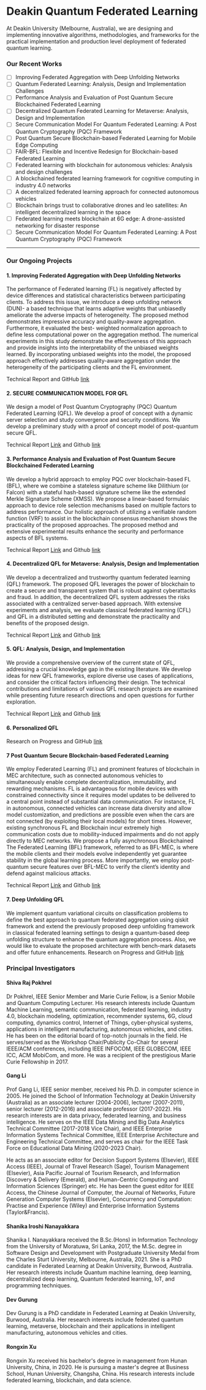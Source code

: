 # Deakin Quantum Federated Learning
At Deakin University (Melbourne, Australia), we are designing and implementing innovative algorithms, methodologies, and frameworks for the practical implementation and production level deployment of federated quantum learning. 

###  **Our Recent Works**

- [ ] Improving Federated Aggregation with Deep Unfolding Networks 
- [ ] Quantum Federated Learning: Analysis, Design and Implementation Challenges 
- [ ] Performance Analysis and Evaluation of Post Quantum Secure Blockchained Federated Learning 
- [ ] Decentralized Quantum Federated Learning for Metaverse: Analysis, Design and Implementation 
- [ ] Secure Communication Model For Quantum Federated Learning: A Post Quantum Cryptography (PQC) Framework 
- [ ] Post Quantum Secure Blockchain-based Federated Learning for Mobile Edge Computing
- [ ] FAIR-BFL: Flexible and Incentive Redesign for Blockchain-based Federated Learning 
- [ ] Federated learning with blockchain for autonomous vehicles: Analysis and design challenges
- [ ] A blockchained federated learning framework for cognitive computing in industry 4.0 networks
- [ ] A decentralized federated learning approach for connected autonomous vehicles
- [ ] Blockchain brings trust to collaborative drones and leo satellites: An intelligent decentralized learning in the space
- [ ] Federated learning meets blockchain at 6G edge: A drone-assisted networking for disaster response
- [ ] Secure Communication Model For Quantum Federated Learning: A Post Quantum Cryptography (PQC) Framework

--- 
### Our Ongoing Projects

#### 1. Improving Federated Aggregation with Deep Unfolding Networks
The performance of Federated learning (FL) is negatively affected by device differences and statistical
characteristics between participating clients. To address this issue, we introduce a deep unfolding network (DUN)-
a based technique that learns adaptive weights that unbiasedly ameliorate the adverse impacts of heterogeneity. The
proposed method demonstrates impressive accuracy and quality-aware aggregation. Furthermore, it evaluated the best-
weighted normalization approach to define less computational power on the aggregation method. The numerical
experiments in this study demonstrate the effectiveness of this approach and provide insights into the
interpretability of the unbiased weights learned. By incorporating unbiased weights into the model, the proposed
approach effectively addresses quality-aware aggregation under the heterogeneity of the participating clients and the FL environment.

Technical Report and GitHub [link](https://github.com/shanikairoshi/Improved_DUN_basedFL_Aggregation.git)

#### 2. SECURE COMMUNICATION MODEL FOR QFL
 We design a model of Post Quantum Cryptography (PQC) Quantum Federated
Learning (QFL). We develop a proof of concept with a dynamic server selection
and study convergence and security conditions. We develop a preliminary study
with a proof of concept model of post-quantum secure QFL.

Technical Report [Link](https://openreview.net/pdf?id=xZGPLvRpf4N) and Github [link](https://github.com/s222416822/PQC-QFL-Model)

#### 3. Performance Analysis and Evaluation of Post Quantum Secure Blockchained Federated Learning
 We develop a hybrid approach to employ PQC over blockchain-based FL (BFL), where we combine a stateless signature scheme like Dilithium (or Falcon) with a stateful hash-based signature scheme like the extended Merkle Signature Scheme (XMSS). We propose a linear-based formulaic approach to device role selection mechanisms based on multiple factors to address performance. Our holistic approach of utilizing a verifiable random function (VRF) to assist in the blockchain consensus mechanism shows the practicality of the proposed approaches. The proposed method and extensive experimental results enhance the security and performance aspects of BFL systems.

Technical Report [Link](https://arxiv.org/abs/2306.14772) and Github [link](https://github.com/s222416822/Post-Quantum-Secure-BFL)


#### 4. Decentralized QFL for Metaverse: Analysis, Design and Implementation
We develop a decentralized and trustworthy quantum federated learning (QFL) framework. The proposed QFL leverages the power of blockchain to create a secure and transparent system that is robust against cyberattacks and fraud. In addition, the decentralized QFL system addresses the risks associated with a centralized server-based approach. With extensive experiments and analysis, we evaluate classical federated learning (CFL) and QFL in a distributed setting and demonstrate the practicality and benefits of the proposed design. 

Technical Report [Link](https://arxiv.org/abs/2306.11297) and Github [link](https://github.com/s222416822/BQFL)


#### 5. QFL: Analysis, Design, and Implementation
We provide a comprehensive overview of the current state of QFL, addressing a crucial knowledge gap in the existing literature. We develop ideas for new QFL frameworks, explore diverse use cases of applications, and consider the critical factors influencing their design. The technical contributions and limitations of various QFL research projects are examined while presenting future research directions and open questions for further exploration.

Technical Report [Link](https://arxiv.org/abs/2306.15708) and Github [link](https://github.com/s222416822/QFL)


#### 6. Personalized QFL
Research on Progress and GitHub [link](https://github.com/s222416822/PQF)

#### 7 Post Quantum Secure Blockchain-based Federated Learning
We employ Federated Learning (FL) and prominent features of blockchain in MEC architecture, such
as connected autonomous vehicles to simultaneously enable complete decentralization, immutability, and rewarding mechanisms.
FL is advantageous for mobile devices with constrained connectivity since it requires model updates to be delivered to a central
point instead of substantial data communication. For instance, FL in autonomous, connected vehicles can increase data
diversity and allow model customization, and predictions are possible even when the cars are not connected (by exploiting their local models) for short times. However, existing synchronous FL and Blockchain incur extremely high communication costs
due to mobility-induced impairments and do not apply directly to MEC networks. We propose a fully asynchronous Blockchained
The Federated Learning (BFL) framework, referred to as BFL-MEC, is where the mobile clients and their models evolve independently yet guarantee stability in the global learning process. More importantly, we employ post-quantum secure features over BFL-MEC to verify the client’s identity and defend against malicious attacks. 

Technical Report [Link](https://arxiv.org/pdf/2302.13258.pdf) and Github [link]()

#### 7. Deep Unfolding QFL
We implement quantum variational circuits on classification problems to define the best approach to quantum federated aggregation using qiskit framework and extend the previously proposed deep unfolding framework in classical federated learning settings to design a quantum-based deep unfolding structure to enhance the quantum aggregation process. Also, we would like to evaluate the proposed architecture with bench-mark datasets and offer future enhancements.
Research on Progress and GitHub [link](https://github.com/shanikairoshi/QFL-with-DUN)

###  **Principal Investigators**

####  Shiva Raj Pokhrel 
Dr Pokhrel, IEEE Senior Member and Marie Curie Fellow, is a Senior Mobile and Quantum Computing Lecturer. His research interests include Quantum Machine Learning, semantic communication, federated learning, industry 4.0, blockchain modeling, optimization, recommender systems, 6G, cloud computing, dynamics control, Internet of Things, cyber-physical systems, applications in intelligent manufacturing, autonomous vehicles, and cities. He has been on the editorial board of top-notch journals in the field. He 
serves/served as the Workshop Chair/Publicity Co-Chair for several IEEE/ACM conferences, including IEEE INFOCOM, IEEE 
GLOBECOM, IEEE ICC, ACM MobiCom, and more.  He was a recipient of the prestigious  Marie Curie Fellowship in 2017.

#### Gang Li
Prof Gang Li, IEEE senior member, received his Ph.D. in computer science in 2005. He joined the School of Information Technology at Deakin University (Australia) as an associate lecturer (2004-2006), lecturer (2007-2011), senior lecturer (2012-2016) and associate professor (2017-2022).  His research interests are in data privacy, federated learning, and business intelligence. He serves on the IEEE Data Mining and Big Data Analytics Technical Committee (2017-2018 Vice Chair), and IEEE Enterprise Information Systems Technical Committee, IEEE Enterprise Architecture and Engineering Technical Committee, and serves as chair for the IEEE Task Force on Educational Data Mining (2020-2023 Chair).

He acts as an associate editor for Decision Support Systems (Elsevier), IEEE Access (IEEE), Journal of Travel Research (Sage), Tourism Management (Elsevier), Asia Pacific Journal of Tourism Research, and Information Discovery & Delivery (Emerald), and Human-Centric Computing and Information Sciences (Springer) etc. He has been the guest editor for IEEE Access, the Chinese Journal of Computer, the Journal of Networks, Future Generation Computer Systems (Elsevier), Concurrency and Computation: Practise and Experience (Wiley) and Enterprise Information Systems (Taylor&Francis).


#### Shanika Iroshi Nanayakkara
Shanika I. Nanayakkara received the B.Sc.(Hons) in Information Technology from the University of Moratuwa, Sri 
Lanka, 2017, the M.Sc. degree in Software Design and Development with Postgraduate University Medal from the Charles 
Sturt University, Melbourne, Australia, 2021. She is a PhD candidate in Federated Learning at Deakin University, 
Burwood, Australia. Her research interests include Quantum machine learning, deep learning, decentralized deep 
learning, Quantum federated learning, IoT, and programming techniques.


#### Dev Gurung
Dev Gurung is a PhD candidate in Federated Learning at Deakin University, Burwood, Australia. Her research interests include federated quantum learning, metaverse, blockchain and their applications in intelligent manufacturing, autonomous vehicles and cities.

#### Rongxin Xu 
Rongxin Xu received his bachelor's degree in management from Hunan University, China, in 2020. He is pursuing a master's degree at Business School, Hunan University, Changsha, China. His research interests include federated learning, blockchain, and data science.
